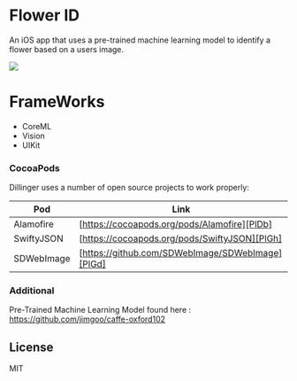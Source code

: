 # Flower ID



An iOS app that uses a pre-trained machine learning model to identify a flower based on a users image.

![](FlowerID.gif)


# FrameWorks

  - CoreML
  - Vision
  - UIKit




### CocoaPods

Dillinger uses a number of open source projects to work properly:

| Pod | Link |
| ------ | ------ |
| Alamofire | [https://cocoapods.org/pods/Alamofire][PlDb] |
| SwiftyJSON | [https://cocoapods.org/pods/SwiftyJSON][PlGh] |
| SDWebImage | [https://github.com/SDWebImage/SDWebImage][PlGd] |



### Additional 
Pre-Trained Machine Learning Model found here : https://github.com/jimgoo/caffe-oxford102


License
----

MIT

